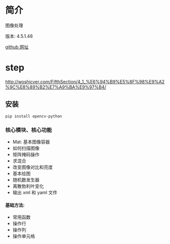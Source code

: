 # 简介 

图像处理

版本: 4.5.1.48

[github 网址](:https://github.com/opencv/opencv)


# step

http://woshicver.com/FifthSection/4_1_%E6%94%B9%E5%8F%98%E9%A2%9C%E8%89%B2%E7%A9%BA%E9%97%B4/


## 安装

```shell
pip install opencv-python
```

### 核心模块、核心功能

- Mat: 基本图像容器
- 如何扫描图像
- 矩阵掩码操作
- 求混合
- 改变图像对比和亮度
- 基本绘图
- 随机数发生器
- 离散勃利叶变化
- 输出 xml 和  yaml 文件



#### 基础方法:

- 常用函数
- 操作行
- 操作列
- 操作单元格
    
